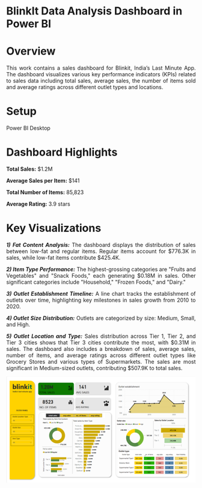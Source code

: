 # BlinkIt Data Analysis Dashboard in Power BI

# **Overview**

<div align = "justify">
This work contains a sales dashboard for Blinkit, India’s Last Minute App. The dashboard visualizes various key performance indicators (KPIs) related to sales data including total sales, average sales, the number of items sold and average ratings across different outlet types and locations.
</div>

# Setup

Power BI Desktop

# **Dashboard Highlights**

**Total Sales:** $1.2M

**Average Sales per Item:** $141

**Total Number of Items:** 85,823

**Average Rating:** 3.9 stars

# **Key Visualizations**

<div align = "justify">
    
**_1) Fat Content Analysis:_**
The dashboard displays the distribution of sales between low-fat and regular items.
Regular items account for $776.3K in sales, while low-fat items contribute $425.4K.

**_2) Item Type Performance:_**
The highest-grossing categories are "Fruits and Vegetables" and "Snack Foods," each generating $0.18M in sales.
Other significant categories include "Household," "Frozen Foods," and "Dairy."

**_3) Outlet Establishment Timeline:_**
A line chart tracks the establishment of outlets over time, highlighting key milestones in sales growth from 2010 to 2020.

**_4) Outlet Size Distribution:_**
Outlets are categorized by size: Medium, Small, and High.

**_5) Outlet Location and Type:_**
Sales distribution across Tier 1, Tier 2, and Tier 3 cities shows that Tier 3 cities contribute the most, with $0.31M in sales.
The dashboard also includes a breakdown of sales, average sales, number of items, and average ratings across different outlet types like Grocery Stores and various types of Supermarkets. The sales are most significant in Medium-sized outlets, contributing $507.9K to total sales.

</div>
<p align="center">
    <img src="https://github.com/vishwa-desai12/Blinkit-sales-analysis--Power-BI-Dashboard/blob/main/blinkit-dashboard.png" alt="BlinkIt Dashboard"/>
</p>

